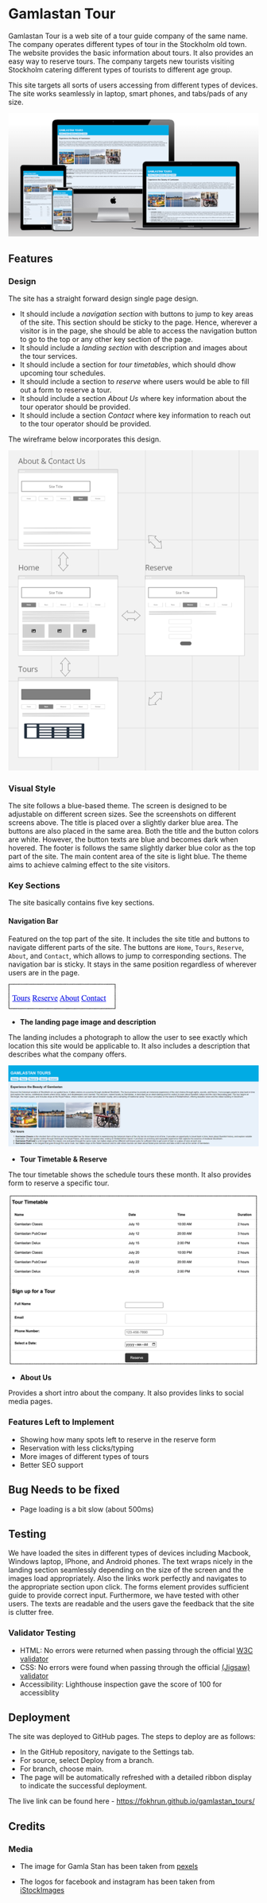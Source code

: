 # Gamlastan Tour

Gamlastan Tour is a web site of a tour guide company of the same name. The company operates different types of tour in the Stockholm old town. The website provides the basic information about tours. It also provides an easy way to reserve tours. The company targets new tourists visiting Stockholm catering different types of tourists to different age group. 

This site targets all sorts of users accessing from different types of devices. The site works seamlessly in laptop, smart phones, and tabs/pads of any size. 

![Screenshot](https://github.com/fokhrun/gamlastan_tours/blob/main/images/screenshots.png)


## Features 

### Design

The site has a straight forward design single page design.
- It should include a *navigation section* with buttons to jump to key areas of the site. This section should be sticky to the page. Hence, wherever a visitor is in the page, she should be able to access the navigation button to go to the top or any other key section of the page. 
- It should include a *landing section* with description and images about the tour services. 
- It should include a section for *tour timetables*, which should dhow upcoming tour schedules. 
- It should include a section to *reserve* where users would be able to fill out a form to reserve a tour.
- It should include a section *About Us* where key information about the tour operator should be provided. 
- It should include a section *Contact* where key information to reach out to the tour operator should be provided. 

The wireframe below incorporates this design. 

![Wireframe](https://github.com/fokhrun/gamlastan_tours/blob/main/images/wireframe.png)


### Visual Style

The site follows a blue-based theme. The screen is designed to be adjustable on different screen sizes. See the screenshots on different screens above. The title is placed over a slightly darker blue area. The buttons are also placed in the same area. Both the title and the button colors are white. However, the button texts are blue and becomes dark when hovered. The footer is follows the same slightly darker blue color as the top part of the site. The main content area of the site is light blue. The theme aims to achieve calming effect to the site visitors.

### Key Sections

The site basically contains five key sections. 

#### __Navigation Bar__

Featured on the top part of the site. It includes the site title and buttons to navigate different parts of the site. The buttons are `Home`, `Tours`, `Reserve`, `About`, and `Contact`, which allows to jump to corresponding sections. The navigation bar is sticky. It stays in the same position regardless of wherever users are in the page. 

![Nav Bar](https://github.com/fokhrun/gamlastan_tours/blob/main/images/navigation.png)

- __The landing page image and description__





The landing includes a photograph to allow the user to see exactly which location this site would be applicable to. It also includes a description that describes what the company offers. 

![Landing Page](https://github.com/fokhrun/gamlastan_tours/blob/main/images/landing_section.png)

- __Tour Timetable & Reserve__

The tour timetable shows the schedule tours these month. It also provides form to reserve a specific tour. 

![Tours & Reserve](https://github.com/fokhrun/gamlastan_tours/blob/main/images/tours_reserve.png)

- __About Us__

Provides a short intro about the company. It also provides links to social media pages. 



### Features Left to Implement

- Showing how many spots left to reserve in the reserve form
- Reservation with less clicks/typing
- More images of different types of tours
- Better SEO support

## Bug Needs to be fixed

- Page loading is a bit slow (about 500ms)

## Testing 

We have loaded the sites in different types of devices including Macbook, Windows laptop, IPhone, and Android phones. The text wraps nicely in the landing section seamlessly depending on the size of the screen and the images load appropriately. Also the links work perfectly and navigates to the appropriate section upon click. The forms element provides sufficient guide to provide correct input. Furthermore, we have tested with other users. The texts are readable and the users gave the feedback that the site is clutter free. 

### Validator Testing 

- HTML: No errors were returned when passing through the official [W3C validator](https://validator.w3.org/nu/?doc=https%3A%2F%2Ffokhrun.github.io%2Fgamlastan_tours%2F)
- CSS: No errors were found when passing through the official [(Jigsaw) validator](https://jigsaw.w3.org/css-validator/validator?uri=https%3A%2F%2Ffokhrun.github.io%2Fgamlastan_tours%2F&profile=css3svg&usermedium=all&warning=1&vextwarning=&lang=en)
- Accessibility: Lighthouse inspection gave the score of 100 for accessiblity

## Deployment

The site was deployed to GitHub pages. The steps to deploy are as follows: 
  - In the GitHub repository, navigate to the Settings tab.
  - For source, select Deploy from a branch.
  - For branch, choose main.
  - The page will be automatically refreshed with a detailed ribbon display to indicate the successful deployment. 

The live link can be found here - https://fokhrun.github.io/gamlastan_tours/ 

## Credits 

### Media

- The image for Gamla Stan has been taken from [pexels](https://www.istockphoto.com/se/foto/aerial-panorama-%C3%B6ver-stockholm-sverige-gm642182274-116549139?utm_campaign=srp_photos_limitedresults&utm_content=https%3A%2F%2Fwww.pexels.com%2Fsearch%2Fgamla%2520stan%2F&utm_medium=affiliate&utm_source=pexels&utm_term=gamla+stan)

- The logos for facebook and instagram has been taken from [iStockImages](https://www.istockphoto.com/se/foto/samling-av-popul%C3%A4ra-sociala-medier-logotyper-tryckt-p%C3%A5-vitt-papper-facebook-instagram-gm1028361154-275672172?phrase=facebook+logo)
